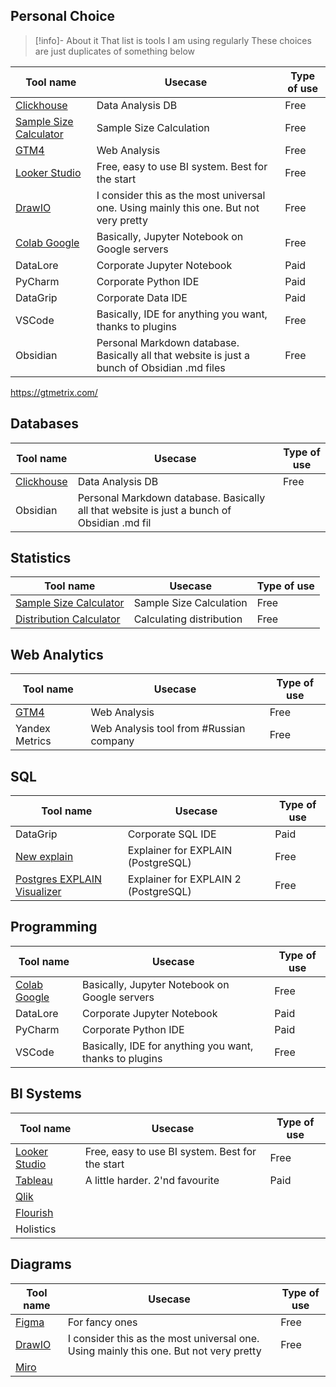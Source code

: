 ## Personal Choice
> [!info]- About it
> That list is tools I am using regularly
> These choices are just duplicates of something below

Tool name | Usecase | Type of use
-- | -- | --
[Clickhouse](https://clickhouse.com) | Data Analysis DB | Free
 [Sample Size Calculator](https://www.evanmiller.org/ab-testing/sample-size.html#!0.15;80;5;0.05;0) | Sample Size Calculation | Free
 [GTM4](https://analytics.google.com/)| Web Analysis | Free
 [Looker Studio](https://lookerstudio.google.com/u/0/navigation/reporting) | Free, easy to use BI system. Best for the start | Free
 [DrawIO](https:\//diagrams.net) | I consider this as the most universal one. Using mainly this one. But not very pretty | Free
 [Colab Google](https://colab.research.google.com/) | Basically, Jupyter Notebook on Google servers | Free
 DataLore | Corporate Jupyter Notebook | Paid
 PyCharm | Corporate Python IDE | Paid
 DataGrip | Corporate Data IDE | Paid
 VSCode | Basically, IDE for anything you want, thanks to plugins | Free
 Obsidian | Personal Markdown database. Basically all that website is just a bunch of Obsidian .md files | Free
 
 
 https://gtmetrix.com/

## Databases
Tool name | Usecase | Type of use
-- | -- | --
[Clickhouse](https://clickhouse.com) | Data Analysis DB | Free
Obsidian | Personal Markdown database. Basically all that website is just a bunch of Obsidian .md fil


## Statistics
Tool name | Usecase | Type of use
-- | -- | --
 [Sample Size Calculator](https://www.evanmiller.org/ab-testing/sample-size.html#!0.15;80;5;0.05;0) | Sample Size Calculation | Free
[Distribution Calculator](https://gallery.shinyapps.io/dist_calc/) | Calculating distribution | Free

## Web Analytics
Tool name | Usecase | Type of use
-- | -- | --
 [GTM4]( https://gtmetrix.com/)| Web Analysis | Free
 Yandex Metrics | Web Analysis tool from #Russian company | Free 

## SQL
Tool name | Usecase | Type of use
-- | -- | --
 DataGrip | Corporate SQL IDE | Paid
[New explain](https://explain.depesz.com/) | Explainer for EXPLAIN (PostgreSQL) | Free
[Postgres EXPLAIN Visualizer](http://tatiyants.com/pev/#/plans) | Explainer for EXPLAIN 2 (PostgreSQL) | Free

## Programming
Tool name | Usecase | Type of use
-- | -- | --
 [Colab Google](https://colab.research.google.com/) | Basically, Jupyter Notebook on Google servers | Free
 DataLore | Corporate Jupyter Notebook | Paid
 PyCharm | Corporate Python IDE | Paid
 VSCode | Basically, IDE for anything you want, thanks to plugins | Free
## BI Systems
Tool name | Usecase | Type of use
-- | -- | --
[Looker Studio](https://lookerstudio.google.com/u/0/navigation/reporting) | Free, easy to use BI system. Best for the start | Free
[Tableau](https://www.tableau.com/) | A little harder. 2'nd favourite | Paid
[Qlik](https://www.qlik.com/us/)| |
[Flourish](https://flourish.studio/)| |
Holistics | |

## Diagrams
Tool name | Usecase | Type of use
-- | -- | --
 [Figma](https://www.figma.com/) | For fancy ones | Free
[DrawIO](https://diagrams.net) | I consider this as the most universal one. Using mainly this one. But not very pretty | Free
[Miro](https://miro.com/) | |
